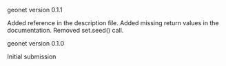 geonet version 0.1.1

Added reference in the description file.
Added missing return values in the documentation.
Removed set.seed() call.

geonet version 0.1.0

Initial submission